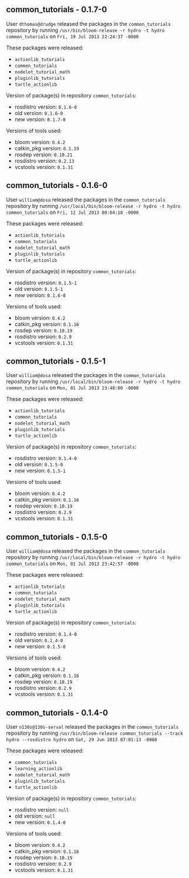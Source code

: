 ## common_tutorials - 0.1.7-0

User `dthomas@drudge` released the packages in the `common_tutorials` repository by running `/usr/bin/bloom-release -r hydro -t hydro common_tutorials` on `Fri, 19 Jul 2013 22:24:37 -0000`

These packages were released:
- `actionlib_tutorials`
- `common_tutorials`
- `nodelet_tutorial_math`
- `pluginlib_tutorials`
- `turtle_actionlib`

Version of package(s) in repository `common_tutorials`:
- rosdistro version: `0.1.6-0`
- old version: `0.1.6-0`
- new version: `0.1.7-0`

Versions of tools used:
- bloom version: `0.4.2`
- catkin_pkg version: `0.1.19`
- rosdep version: `0.10.21`
- rosdistro version: `0.2.13`
- vcstools version: `0.1.31`


## common_tutorials - 0.1.6-0

User `william@dosa` released the packages in the `common_tutorials` repository by running `/usr/local/bin/bloom-release -r hydro -t hydro common_tutorials` on `Fri, 12 Jul 2013 00:04:18 -0000`

These packages were released:
- `actionlib_tutorials`
- `common_tutorials`
- `nodelet_tutorial_math`
- `pluginlib_tutorials`
- `turtle_actionlib`

Version of package(s) in repository `common_tutorials`:
- rosdistro version: `0.1.5-1`
- old version: `0.1.5-1`
- new version: `0.1.6-0`

Versions of tools used:
- bloom version: `0.4.2`
- catkin_pkg version: `0.1.16`
- rosdep version: `0.10.19`
- rosdistro version: `0.2.9`
- vcstools version: `0.1.31`


## common_tutorials - 0.1.5-1

User `william@dosa` released the packages in the `common_tutorials` repository by running `/usr/local/bin/bloom-release -r hydro -t hydro common_tutorials` on `Mon, 01 Jul 2013 23:48:00 -0000`

These packages were released:
- `actionlib_tutorials`
- `common_tutorials`
- `nodelet_tutorial_math`
- `pluginlib_tutorials`
- `turtle_actionlib`

Version of package(s) in repository `common_tutorials`:
- rosdistro version: `0.1.4-0`
- old version: `0.1.5-0`
- new version: `0.1.5-1`

Versions of tools used:
- bloom version: `0.4.2`
- catkin_pkg version: `0.1.16`
- rosdep version: `0.10.19`
- rosdistro version: `0.2.9`
- vcstools version: `0.1.31`


## common_tutorials - 0.1.5-0

User `william@dosa` released the packages in the `common_tutorials` repository by running `/usr/local/bin/bloom-release -r hydro -t hydro common_tutorials` on `Mon, 01 Jul 2013 23:42:57 -0000`

These packages were released:
- `actionlib_tutorials`
- `common_tutorials`
- `nodelet_tutorial_math`
- `pluginlib_tutorials`
- `turtle_actionlib`

Version of package(s) in repository `common_tutorials`:
- rosdistro version: `0.1.4-0`
- old version: `0.1.4-0`
- new version: `0.1.5-0`

Versions of tools used:
- bloom version: `0.4.2`
- catkin_pkg version: `0.1.16`
- rosdep version: `0.10.19`
- rosdistro version: `0.2.9`
- vcstools version: `0.1.31`


## common_tutorials - 0.1.4-0

User `n130s@130s-serval` released the packages in the `common_tutorials` repository by running `/usr/bin/bloom-release common_tutorials --track hydro --rosdistro hydro` on `Sat, 29 Jun 2013 07:01:13 -0000`

These packages were released:
- `common_tutorials`
- `learning_actionlib`
- `nodelet_tutorial_math`
- `pluginlib_tutorials`
- `turtle_actionlib`

Version of package(s) in repository `common_tutorials`:
- rosdistro version: `null`
- old version: `null`
- new version: `0.1.4-0`

Versions of tools used:
- bloom version: `0.4.2`
- catkin_pkg version: `0.1.16`
- rosdep version: `0.10.19`
- rosdistro version: `0.2.9`
- vcstools version: `0.1.31`


